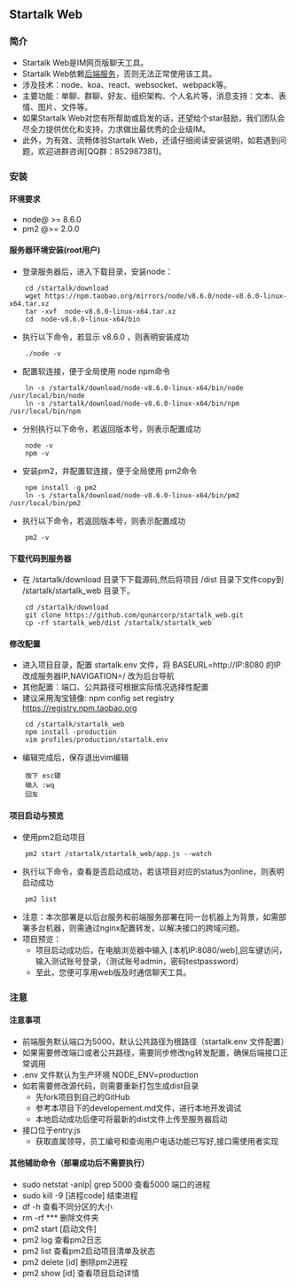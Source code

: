 <!--
 * @Description: In User Settings Edit
 * @Author: your name
 * @Date: 2019-08-05 14:54:16
 * @LastEditTime: 2019-08-19 11:05:32
 * @LastEditors: Please set LastEditors
 -->
 ## Startalk Web
### 简介
- Startalk Web是IM网页版聊天工具。
- Startalk Web依赖[后端服务](https://github.com/qunarcorp/ejabberd-open)，否则无法正常使用该工具。
- 涉及技术：node、koa、react、websocket、webpack等。
- 主要功能：单聊、群聊、好友、组织架构、个人名片等，消息支持：文本、表情、图片、文件等。
- 如果Startalk Web对您有所帮助或启发的话，还望给个star鼓励，我们团队会尽全力提供优化和支持，力求做出最优秀的企业级IM。
- 此外，为有效、流畅体验Startalk Web，还请仔细阅读安装说明，如若遇到问题，欢迎进群咨询[QQ群：852987381]。
### 安装
#### 环境要求
  - node@ >= 8.6.0
  - pm2 @>= 2.0.0
#### 服务器环境安装(root用户)
- 登录服务器后，进入下载目录，安装node：
```
    cd /startalk/download
    wget https://npm.taobao.org/mirrors/node/v8.6.0/node-v8.6.0-linux-x64.tar.xz
    tar -xvf  node-v8.6.0-linux-x64.tar.xz
    cd  node-v8.6.0-linux-x64/bin
```
- 执行以下命令，若显示 v8.6.0 ，则表明安装成功
```
    ./node -v
```
- 配置软连接，便于全局使用 node npm命令
```
    ln -s /startalk/download/node-v8.6.0-linux-x64/bin/node /usr/local/bin/node
    ln -s /startalk/download/node-v8.6.0-linux-x64/bin/npm /usr/local/bin/npm
```
- 分别执行以下命令，若返回版本号，则表示配置成功
```
    node -v
    npm -v
```
- 安装pm2，并配置软连接，便于全局使用 pm2命令
```
    npm install -g pm2
    ln -s /startalk/download/node-v8.6.0-linux-x64/bin/pm2 /usr/local/bin/pm2
```
- 执行以下命令，若返回版本号，则表示配置成功
```
    pm2 -v
```
#### 下载代码到服务器
- 在 /startalk/download 目录下下载源码,然后将项目 /dist 目录下文件copy到 /startalk/startalk_web 目录下。
```
    cd /startalk/download
    git clone https://github.com/qunarcorp/startalk_web.git
    cp -rf startalk_web/dist /startalk/startalk_web
```
#### 修改配置
- 进入项目目录，配置 startalk.env 文件，将 BASEURL=http://IP:8080 的IP改成服务器IP,NAVIGATION=/ 改为后台导航
- 其他配置：端口、公共路径可根据实际情况选择性配置
- 建议采用淘宝镜像: npm config set registry https://registry.npm.taobao.org
```
    cd /startalk/startalk_web
    npm install -production
    vim profiles/production/startalk.env
```
- 编辑完成后，保存退出vim编辑
```
    按下 esc键
    输入 :wq
    回车
```
#### 项目启动与预览
- 使用pm2启动项目
```
    pm2 start /startalk/startalk_web/app.js --watch
```
- 执行以下命令，查看是否启动成功，若该项目对应的status为online，则表明启动成功
```
    pm2 list
```
- 注意：本次部署是以后台服务和前端服务部署在同一台机器上为背景，如需部署多台机器，则需通过nginx配置转发，以解决接口的跨域问题。
- 项目预览：
    - 项目启动成功后，在电脑浏览器中输入 [本机IP:8080/web],回车键访问，输入测试账号登录，（测试账号admin，密码testpassword）
    - 至此，您便可享用web版及时通信聊天工具。

### 注意
#### 注意事项
- 前端服务默认端口为5000，默认公共路径为根路径（startalk.env 文件配置）
- 如果需要修改端口或者公共路径，需要同步修改ng转发配置，确保后端接口正常调用
- .env 文件默认为生产环境 NODE_ENV=production
- 如若需要修改源代码，则需要重新打包生成dist目录
  - 先fork项目到自己的GitHub
  - 参考本项目下的developement.md文件，进行本地开发调试
  - 本地启动成功后便可将最新的dist文件上传至服务器启动
- 接口位于entry.js
  - 获取直属领导，员工编号和查询用户电话功能已写好,接口需使用者实现
#### 其他辅助命令（部署成功后不需要执行）
- sudo netstat -anlp| grep 5000  查看5000 端口的进程
- sudo kill -9 [进程code] 结束进程
- df -h  查看不同分区的大小
- rm -rf *** 删除文件夹
- pm2 start [启动文件]
- pm2 log 查看pm2日志
- pm2 list 查看pm2启动项目清单及状态
- pm2 delete [id] 删除pm2进程
- pm2 show [id] 查看项目启动详情